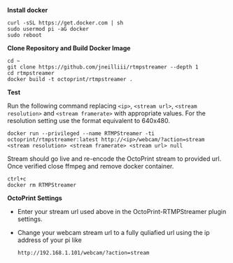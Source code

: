 **Install docker**

    curl -sSL https://get.docker.com | sh
    sudo usermod pi -aG docker
    sudo reboot

**Clone Repository and Build Docker Image**

    cd ~
    git clone https://github.com/jneilliii/rtmpstreamer --depth 1
	cd rtmpstreamer
	docker build -t octoprint/rtmpstreamer .	
	
**Test**

Run the following command replacing `<ip>`, `<stream url>`, `<stream resolution>` and `<stream framerate>` with appropriate values. For the resolution setting use the format equivalent to 640x480.

    docker run --privileged --name RTMPStreamer -ti octoprint/rtmpstreamer:latest http://<ip>/webcam/?action=stream <stream resolution> <stream framerate> <stream url> null 

Stream should go live and re-encode the OctoPrint stream to provided url.  Once verified close ffmpeg and remove docker container.
	
	ctrl+c
	docker rm RTMPStreamer
	
**OctoPrint Settings**

- Enter your stream url used above in the OctoPrint-RTMPStreamer plugin settings.
- Change your webcam stream url to a fully quliafied url using the ip address of your pi like

    `http://192.168.1.101/webcam/?action=stream`
	
